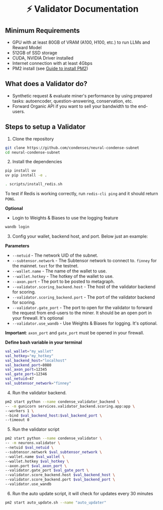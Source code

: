 <div align="center">

# ⚡ Validator Documentation

</div>

## Minimum Requirements
- GPU with at least 80GB of VRAM (A100, H100, etc.) to run LLMs and Reward Model
- 512GB of SSD storage
- CUDA, NVIDIA Driver installed
- Internet connection with at least 4Gbps
- PM2 install (see [Guide to install PM2](./pm2.md))

## What does a Validator do?

- Synthetic request & evaluate miner's performance by using prepared tasks: autoencoder, question-answering, conservation, etc.
- Forward Organic API if you want to sell your bandwidth to the end-users.

## Steps to setup a Validator

1. Clone the repository
```bash
git clone https://github.com/condenses/neural-condense-subnet
cd neural-condense-subnet
```

2. Install the dependencies
```bash
pip install uv
uv pip install -e .

. scripts/install_redis.sh
```
To test if Redis is working correctly, run `redis-cli ping` and it should return `PONG`.

**Optional**
- Login to Weights & Biases to use the logging feature
```bash
wandb login
```

3. Config your wallet, backend host, and port. Below just an example:

**Parameters**
- `--netuid` - The network UID of the subnet.
- `--subtensor.network` - The Subtensor network to connect to. `finney` for the mainnet. `test` for the testnet.
- `--wallet.name` - The name of the wallet to use.
- `--wallet.hotkey` - The hotkey of the wallet to use.
- `--axon.port` - The port to be posted to metagraph.
- `--validator.scoring_backend.host` - The host of the validator backend for scoring.
- `--validator.scoring_backend.port` - The port of the validator backend for scoring.
- `--validator.gate_port` - The port to open for the validator to forward the request from end-users to the miner. It should be an open port in your firewall. It's optional
- `--validator.use_wandb` - Use Weights & Biases for logging. It's optional.

**Important**: `axon_port` and `gate_port` must be opened in your firewall.

**Define bash variable in your terminal**
```bash
val_wallet="my_wallet"
val_hotkey="my_hotkey"
val_backend_host="localhost"
val_backend_port=8080
val_axon_port=12345
val_gate_port=12346
val_netuid=47
val_subtensor_network="finney"
```

4. Run the validator backend.
```bash
pm2 start python --name condense_validator_backend \
-- -m gunicorn services.validator_backend.scoring.app:app \
--workers 1 \
--bind $val_backend_host:$val_backend_port \
--timeout 0
```

5. Run the validator script
```bash
pm2 start python --name condense_validator \
-- -m neurons.validator \
--netuid $val_netuid \
--subtensor.network $val_subtensor_network \
--wallet.name $val_wallet \
--wallet.hotkey $val_hotkey \
--axon.port $val_axon_port \
--validator.gate_port $val_gate_port \
--validator.score_backend.host $val_backend_host \
--validator.score_backend.port $val_backend_port \
--validator.use_wandb
```

6. Run the auto update script, it will check for updates every 30 minutes
```bash
pm2 start auto_update.sh --name "auto_updater"
```
